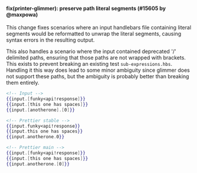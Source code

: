 <!--

1. Choose a folder based on which language your PR is for.

   - For JavaScript, choose `javascript/` etc.
   - For TypeScript specific syntax, choose `typescript/`.
   - If your PR applies to multiple languages, such as TypeScript/Flow, choose one folder and mention which languages it applies to.

2. In your chosen folder, create a file with your PR number: `XXXX.md`. For example: `typescript/6728.md`.

3. Copy the content below and paste it in your new file.

4. Fill in a title, the PR number and your user name.

5. Optionally write a description. Many times it’s enough with just sample code.

6. Change ```jsx to your language. For example, ```yaml.

7. Change the `// Input` and `// Prettier` comments to the comment syntax of your language. For example, `# Input`.

8. Choose some nice input example code. Paste it along with the output before and after your PR.

-->

#### fix(printer-glimmer): preserve path literal segments (#15605 by @maxpowa)

This change fixes scenarios where an input handlebars file containing literal segments would be reformatted to unwrap the literal segments, causing syntax errors in the resulting output.

This also handles a scenario where the input contained deprecated '/' delimited paths, ensuring that those paths are not wrapped with brackets. This exists to prevent breaking an existing test `sub-expressions.hbs`. Handling it this way does lead to some minor ambiguity since glimmer does not support these paths, but the ambiguity is probably better than breaking them entirely.

<!-- prettier-ignore -->
```hbs
<!-- Input -->
{{input.[funky<api!response]}}
{{input.[this one has spaces]}}
{{input.[anotherone].[0]}}

<!-- Prettier stable -->
{{input.funky<api!response}}
{{input.this one has spaces}}
{{input.anotherone.0}}

<!-- Prettier main -->
{{input.[funky<api!response]}}
{{input.[this one has spaces]}}
{{input.anotherone.[0]}}
```